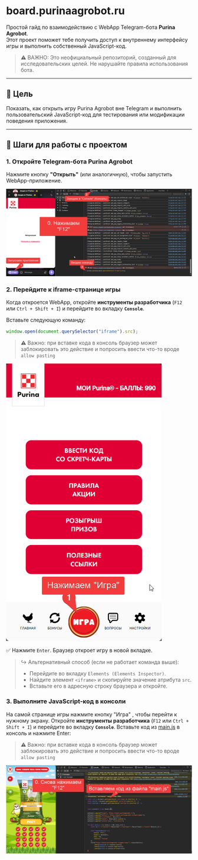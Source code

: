 # board.purinaagrobot.ru

Простой гайд по взаимодействию с WebApp Telegram-бота **Purina Agrobot**.  
Этот проект поможет тебе получить доступ к внутреннему интерфейсу игры и выполнить собственный JavaScript-код.

> ⚠️ ВАЖНО: Это неофициальный репозиторий, созданный для исследовательских целей. Не нарушайте правила использования бота.

---

## 🎯 Цель
Показать, как открыть игру Purina Agrobot вне Telegram и выполнить пользовательский JavaScript-код для тестирования или модификации поведения приложения.

---

## 🔧 Шаги для работы с проектом

### 1. Откройте Telegram-бота Purina Agrobot

Нажмите кнопку **"Открыть"** (или аналогичную), чтобы запустить WebApp-приложение.

![Иллюстрация к проекту](https://github.com/Oreshec/board.purinaagrobot.ru/blob/main/.readme/1.png)

### 2. Перейдите к iframe-странице игры

Когда откроется WebApp, откройте **инструменты разработчика** (`F12` или `Ctrl + Shift + I`) и перейдите во вкладку **`Console`**.

Вставьте следующую команду:
```javascript
window.open(document.querySelector("iframe").src);
```
>⚠️ Важно: при вставке кода в консоль браузер может заблокировать это действие и попросить ввести что-то вроде `allow pasting`

![Иллюстрация к проекту](https://github.com/Oreshec/board.purinaagrobot.ru/blob/main/.readme/2.png)

✅ Нажмите `Enter`. Браузер откроет игру в новой вкладке.

> ↪ Альтернативный способ (если не работает команда выше): 
> * Перейдите во вкладку `Elements (Elements Inspector)`.
> * Найдите элемент `<iframe>` и скопируйте значение атрибута `src`. 
> * Вставьте его в адресную строку браузера и откройте. 

### 3. Выполните JavaScript-код в консоли

На самой странице игры нажмите кнопку "Игра" , чтобы перейти к нужному экрану.
Откройте **инструменты разработчика** (`F12` или `Ctrl + Shift + I`) и перейдите во вкладку **`Console`**.
Вставьте код из [main.js](https://github.com/Oreshec/board.purinaagrobot.ru/blob/main/main.js) в консоль и нажмите Enter:
> ⚠️ Важно: при вставке кода в консоль браузер может заблокировать это действие и попросить ввести что-то вроде `allow pasting`

![Иллюстрация к проекту](https://github.com/Oreshec/board.purinaagrobot.ru/blob/main/.readme/3.png)